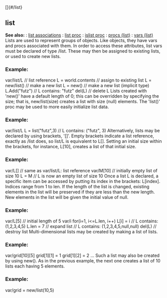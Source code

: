 []{#/list}
  ## list
  **See also:**
  :   [list associations](ref/list/associations)
  :   [list proc](ref/proc/list)
  :   [islist proc](ref/proc/islist)
  :   [procs (list)](ref/list/proc)
  :   [vars (list)](ref/list/var)
  Lists are used to represent groups of objects. Like objects, they have
  vars and procs associated with them. In order to access these
  attributes, list vars must be declared of type /list. These may then be
  assigned to existing lists, or used to create new lists.
  ### Example:
  var/list/L // list reference L = world.contents // assign to existing
  list L = new/list() // make a new list L = new() // make a new list
  (implicit type) L.Add(\"futz\") // L contains: \"futz\" del(L) // delete
  L
  Lists created with \'new()\' have a default length of 0; this can be
  overridden by specifying the size; that is, new/list(size) creates a
  list with size (null) elements.
  The \'list()\' proc may be used to more easily initialize list data.
  ### Example:
  var/list/L L = list(\"futz\",3) // L contains: (\"futz\", 3)
  Alternatively, lists may be declared by using brackets, \'\[\]\'. Empty
  brackets indicate a list reference, exactly as /list does, so list/L is
  equivalent to L\[\]. Setting an initial size within the brackets, for
  instance, L\[10\], creates a list of that initial size.
  ### Example:
  var/L\[\] // same as var/list/L: list reference var/M\[10\] // initially
  empty list of size 10 L = M // L is now an empty list of size 10
  Once a list L is declared, a specific item can be accessed by putting
  its index in the brackets: L\[index\].
  Indices range from 1 to len. If the length of the list is changed,
  existing elements in the list will be preserved if they are less than
  the new length. New elements in the list will be given the initial value
  of null.
  ### Example:
  var/L\[5\] // initial length of 5 var/i for(i=1, i\<=L.len, i++) L\[i\]
  = i // L contains: (1,2,3,4,5) L.len = 7 // expand list // L contains:
  (1,2,3,4,5,null,null) del(L) // destroy list
  Multi-dimensional lists may be created by making a list of lists.
  ### Example:
  var/grid\[10\]\[5\] grid\[1\]\[1\] = 1 grid\[1\]\[2\] = 2 \...
  Such a list may also be created by using new(). As in the previous
  example, the next one creates a list of 10 lists each having 5 elements.
  ### Example:
  var/grid = new/list(10,5)
